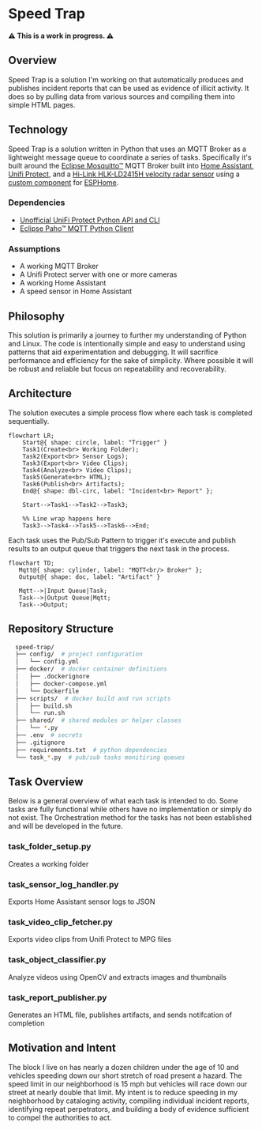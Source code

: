 # Speed Trap
**⚠️ This is a work in progress. ⚠️**  

## Overview
Speed Trap is a solution I'm working on that automatically produces
and publishes incident reports that can be used as evidence of 
illicit activity.  It does so by pulling data from various sources
and compiling them into simple HTML pages.

## Technology
Speed Trap is a solution written in Python that uses an MQTT Broker as 
a lightweight message queue to coordinate a series of tasks.  Specifically
it's built around the [Eclipse Mosquitto™](https://mosquitto.org/) MQTT Broker built
into [Home Assistant](https://www.home-assistant.io/), 
[Unifi Protect](https://www.ui.com/camera-security), and a 
[Hi-Link HLK-LD2415H velocity radar sensor](https://www.hlktech.net/index.php?id=1219) 
using a [custom component](https://github.com/cptskippy/esphome.ld2415h) 
for [ESPHome](https://esphome.io/).

### Dependencies
* [Unofficial UniFi Protect Python API and CLI](https://github.com/uilibs/uiprotect)
* [Eclipse Paho™ MQTT Python Client](https://github.com/eclipse-paho/paho.mqtt.python)

### Assumptions
* A working MQTT Broker
* A Unifi Protect server with one or more cameras
* A working Home Assistant
* A speed sensor in Home Assistant

## Philosophy
This solution is primarily a journey to further my understanding of Python 
and Linux. The code is intentionally simple and easy to understand using 
patterns that aid experimentation and debugging. It will sacrifice 
performance and efficiency for the sake of simplicity. Where possible it 
will be robust and reliable but focus on repeatability and recoverability.

## Architecture
The solution executes a simple process flow where each task is completed sequentially.

```mermaid
flowchart LR;
    Start@{ shape: circle, label: "Trigger" }
    Task1(Create<br> Working Folder);
    Task2(Export<br> Sensor Logs);
    Task3(Export<br> Video Clips);
    Task4(Analyze<br> Video Clips);
    Task5(Generate<br> HTML);
    Task6(Publish<br> Artifacts);
    End@{ shape: dbl-circ, label: "Incident<br> Report" };

    Start-->Task1-->Task2-->Task3;
    
    %% Line wrap happens here
    Task3-->Task4-->Task5-->Task6-->End;
```

Each task uses the Pub/Sub Pattern to trigger it's execute and publish results to an
output queue that triggers the next task in the process.
```mermaid
flowchart TD;
   Mqtt@{ shape: cylinder, label: "MQTT<br/> Broker" };
   Output@{ shape: doc, label: "Artifact" }

   Mqtt-->|Input Queue|Task;
   Task-->|Output Queue|Mqtt;
   Task-->Output;
```

## Repository Structure
```bash
  speed-trap/
  ├── config/  # project configuration
  │   └── config.yml
  ├── docker/  # docker container definitions
  │   ├── .dockerignore
  │   ├── docker-compose.yml
  │   └── Dockerfile
  ├── scripts/  # docker build and run scripts
  │   ├── build.sh
  │   └── run.sh
  ├── shared/  # shared modules or helper classes
  │   └── *.py
  ├── .env  # secrets
  ├── .gitignore
  ├── requirements.txt  # python dependencies
  └── task_*.py  # pub/sub tasks monitiring queues
```

## Task Overview
Below is a general overview of what each task is intended to do.  Some 
tasks are fully functional while others have no implementation or simply 
do not exist.  The Orchestration method for the tasks has not been 
established and will be developed in the future.

### task_folder_setup.py
Creates a working folder

### task_sensor_log_handler.py
Exports Home Assistant sensor logs to JSON

### task_video_clip_fetcher.py
Exports video clips from Unifi Protect to MPG files

### task_object_classifier.py
Analyze videos using OpenCV and extracts images and thumbnails

### task_report_publisher.py
Generates an HTML file, publishes artifacts, and sends notifcation of completion

## Motivation and Intent
The block I live on has nearly a dozen children under the age of 10 
and vehicles speeding down our short stretch of road present a hazard. 
The speed limit in our neighborhood is 15 mph but vehicles will race 
down our street at nearly double that limit. My intent is to reduce 
speeding in my neighborhood by cataloging activity, compiling 
individual incident reports, identifying repeat perpetrators, and 
building a body of evidence sufficient to compel the authorities 
to act.

